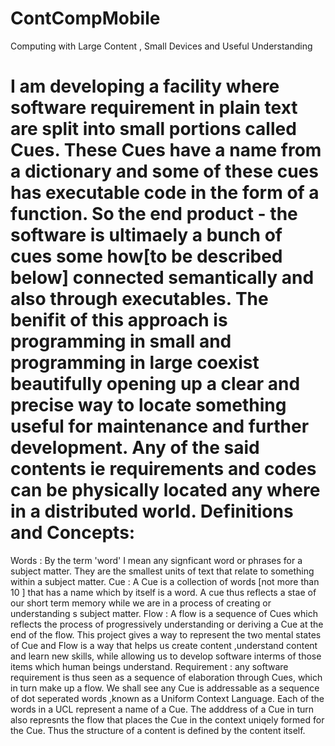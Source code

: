 ContCompMobile
==============

Computing with Large Content , Small Devices  and Useful Understanding

I am developing a facility where software requirement in plain text are split into small portions called Cues. These Cues have a name from a dictionary and some of these cues has executable code in the form of a function. So the end product - the software is ultimaely a bunch of cues some how[to be described below] connected semantically and also through executables.
The benifit of this approach is programming in small and programming in large coexist beautifully opening up a clear and precise way to locate something useful for maintenance and further development. Any of the said contents ie requirements and codes can be physically located any where in a distributed world.
Definitions and Concepts:
==============

Words : By the term 'word' I mean any signficant word or phrases for a subject matter. They are the smallest units of text that relate to something within a subject matter.
Cue : A Cue is a collection of words [not more than 10 ] that has a name which by itself is a word. A cue thus reflects a stae of our short term memory while we are in a process of creating or understanding s subject matter.
Flow : A flow is a sequence of Cues which reflects the process of progressively understanding or deriving a Cue at the end of the flow.
This project  gives a way to represent the two mental states of Cue and Flow is a way that helps us create content ,understand content and learn new skills, while allowing us to develop software interms of those items which human beings understand.
Requirement : any software requirement is thus seen as a sequence of elaboration through Cues, which in turn make up a flow.
We shall see any Cue is addressable as a sequence of dot seperated words ,known as a Uniform Context Language. Each of the words in a UCL represent a name of a Cue.
The adddress of a Cue in turn also represnts the flow that places  the Cue in the context uniqely formed for the Cue. Thus the structure of a content is defined by the content itself.







